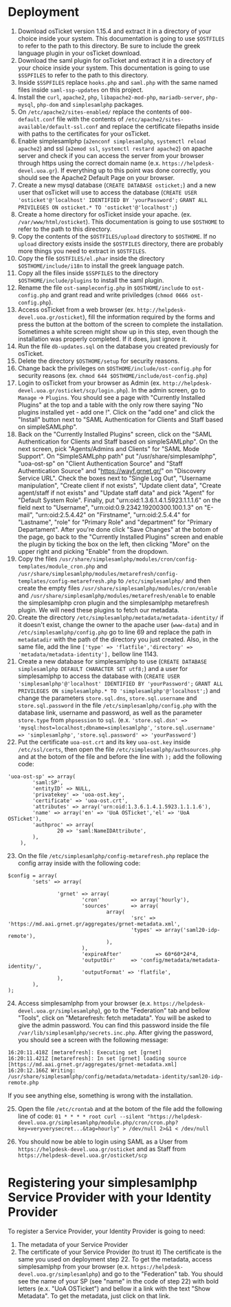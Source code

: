 # Deployment
1. Download osTicket version 1.15.4 and extract it in a directory of your choice inside your system. This documentation is going to use `$OSTFILES` to refer to the path to this directory. Be sure to include the greek language plugin in your osTicket download.
2. Download the saml plugin for osTicket and extract it in a directory of your choice inside your system. This documentation is going to use `$SSPFILES` to refer to the path to this directory.
3. Inside `$SSPFILES` replace `hooks.php` and `saml.php` with the same named files inside `saml-ssp-updates` on this project.
4. Install the `curl`, `apache2`, `php`, `libapache2-mod-php`, `mariadb-server`, `php-mysql`, `php-dom` and `simplesamlphp` packages.
5. On `/etc/apache2/sites-enabled/` replace the contents of `000-default.conf` file with the contents of `/etc/apache2/sites-available/default-ssl.conf` and replace the certificate filepaths inside with paths to the certificates for your osTicket.
6. Enable simplesamlphp (`a2enconf simplesamlphp`, `systemctl reload apache2`) and ssl (`a2emod ssl`, `systemctl restard apache2`) on apache server and check if you can access the server from your browser through https using the correct domain name (e.x. `https://helpdesk-devel.uoa.gr`). If everything up to this point was done correctly, you should see the Apache2 Default Page on your browser.
7. Create a new mysql database (`CREATE DATABASE osticket;`) and a new user that  osTicket will use to access the database (`CREATE USER 'osticket'@'localhost' IDENTIFIED BY 'yourPassword';` `GRANT ALL PRIVILEGES ON osticket.* TO 'osticket'@'localhost';`)
8. Create a home directory for osTicket inside your apache. (ex. `/var/www/html/osticket`). This documentation is going to use `$OSTHOME` to refer to the path to this directory.
9. Copy the contents of the `$OSTFILES/upload` directory to `$OSTHOME`. If no `upload` directory exists inside the `$OSTFILES` directory, there are probably more things you need to extract in `$OSTFILES`.
10. Copy the file `$OSTFILES/el.phar` inside the directory `$OSTHOME/include/i18n` to install the greek language patch.
11. Copy all the files inside `$SSPFILES` to the directory `$OSTHOME/include/plugins` to install the saml plugin.
12. Rename the file `ost-sampleconfig.php` in `$OSTHOME/include` to `ost-config.php` and grant read and write priviledges (`chmod 0666 ost-config.php`).
13. Access osTicket from a web browser (ex. `http://helpdesk-devel.uoa.gr/osticket`), fill the information required by the forms and press the button at the bottom of the screen to complete the installation. Sometimes a white screen might show up in this step, even though the installation was properly completed. If it does, just ignore it.
14. Run the file `db-updates.sql` on the database you created previously for osTicket.
15. Delete the directory `$OSTHOME/setup` for security reasons.
16. Change back the privileges on `$OSTHOME/include/ost-config.php` for security reasons (ex. `chmod 644 $OSTHOME/include/ost-config.php`)
17. Login to osTicket from your browser as Admin (ex. `http://helpdesk-devel.uoa.gr/osticket/scp/login.php`). In the admin screen, go to `Manage` &#8594; `Plugins`. You should see a page with "Currently Installed Plugins" at the top and a table with the only row there saying "No plugins installed yet - add one !". Click on the "add one" and click the "Install" button next to "SAML Authentication for Clients and Staff based on simpleSAMLphp".
18. Back on the "Currently Installed Plugins" screen, click on the "SAML Authentication for Clients and Staff based on simpleSAMLphp". On the next screen, pick "Agents/Admins and Clients" for "SAML Mode Support". On "SimpleSAMLphp path" put "/usr/share/simplesamlphp", "uoa-ost-sp" on "Client Authentication Source" and "Staff Authentication Source" and "https://wayf.grnet.gr/" on "Discovery Service URL". Check the boxes next to "Single Log Out", "Username manipulation", "Create client if not exists", "Update client data", "Create agent/staff if not exists" and "Update staff data" and pick "Agent" for "Default System Role". Finally, put "urn:oid:1.3.6.1.4.1.5923.1.1.1.6" on the field next to "Username", "urn:oid:0.9.2342.19200300.100.1.3" on "E-mail", "urn:oid:2.5.4.42" on "Firstname", "urn:oid:2.5.4.4" for "Lastname", "role" for "Primary Role" and "department" for "Primary Departament". After you're done click "Save Changes" at the botom of the page, go back to the "Currently Installed Plugins" screen and enable the plugin by ticking the box on the left, then clicking "More" on the upper right and picking "Enable" from the dropdown.
19. Copy the files `/usr/share/simplesamlphp/modules/cron/config-templates/module_cron.php` and `/usr/share/simplesamlphp/modules/metarefresh/config-templates/config-metarefresh.php` to `/etc/simplesamlphp/` and then create the empty files `/usr/share/simplesamlphp/modules/cron/enable` and `/usr/share/simplesamlphp/modules/metarefresh/enable` to enable the simplesamlphp cron plugin and the simplesamlphp metarefresh plugin. We will need these plugins to fetch our metadata.
20. Create the directory `/etc/simplesamlphp/metadata/metadata-identity/` if it doesn't exist, change the owner to the apache user (`www-data`) and in `/etc/simplesamlphp/config.php` go to line 69 and replace the path in `metadatadir` with the path of the directory you just created. Also, in the same file, add the line `['type' => 'flatfile','directory' => 'metadata/metadata-identity'],` bellow line 1143.
21. Create a new database for simplesamlphp to use (`CREATE DATABASE simplesamlphp DEFAULT CHARACTER SET utf8;`) and a user for simplesamlphp to access the database with (`CREATE USER 'simplesamlphp'@'localhost' IDENTIFIED BY 'yourPassword';` `GRANT ALL PRIVILEGES ON simplesamlphp.* TO 'simplesamlphp'@'localhost';`) and change the parameters `store.sql.dns`, `store.sql.username` and `store.sql.password` in the file `/etc/simplesamlphp/config.php` with the database link, username and password, as well as the parameter `store.type` from `phpsession` to `sql`.  (e.x. `'store.sql.dsn' => 'mysql:host=localhost;dbname=simplesamlphp'`, `'store.sql.username' => 'simplesamlphp'`, `'store.sql.password' => 'yourPassword'`)
22. Put the certificate `uoa-ost.crt` and its key `uoa-ost.key` inside `/etc/ssl/certs`, then open the file `/etc/simplesamlphp/authsources.php` and at the botom of the file and before the line with `);` add the following code:
```
'uoa-ost-sp' => array(
        'saml:SP',
        'entityID' => NULL,
        'privatekey' => 'uoa-ost.key',
        'certificate' => 'uoa-ost.crt',
        'attributes' => array('urn:oid:1.3.6.1.4.1.5923.1.1.1.6'),
        'name' => array('en' => 'UoA OSTicket','el' => 'UoA OSTicket'),
        'authproc' => array(
                20 => 'saml:NameIDAttribute',
        ),
    ),
```

23. On the file `/etc/simplesamlphp/config-metarefresh.php` replace the config array inside with the following code:
```
$config = array(
        'sets' => array(

                'grnet' => array(
                        'cron'          => array('hourly'),
                        'sources'       => array(
                                array(
                                        'src' => 'https://md.aai.grnet.gr/aggregates/grnet-metadata.xml',
                                        'types' => array('saml20-idp-remote'),
                                ),
                        ),
                        'expireAfter'           => 60*60*24*4,
                        'outputDir'     => 'config/metadata/metadata-identity/',
                        'outputFormat' => 'flatfile',
                ),
        ),
);
```
24. Access simplesamlphp from your browser (e.x. `https://helpdesk-devel.uoa.gr/simplesamlphp`), go to the "Federation" tab and bellow "Tools", click on "Metarefresh: fetch metadata". You will be asked to give the admin password. You can find this password inside the file `/var/lib/simplesamlphp/secrets.inc.php`. After giving the password, you should see a screen with the following message:
```
16:20:11.418Z [metarefresh]: Executing set [grnet]
16:20:11.421Z [metarefresh]: In set [grnet] loading source [https://md.aai.grnet.gr/aggregates/grnet-metadata.xml]
16:20:12.166Z Writing: /usr/share/simplesamlphp/config/metadata/metadata-identity/saml20-idp-remote.php
```
If you see anything else, something is wrong with the installation.

25. Open the file `/etc/crontab` and at the botom of the file add the following line of code: `01 * * * * root curl --silent "https://helpdesk-devel.uoa.gr/simplesamlphp/module.php/cron/cron.php?key=veryverysecret...&tag=hourly" > /dev/null 2>&1 < /dev/null`

26. You should now be able to login using SAML as a User from `https://helpdesk-devel.uoa.gr/osticket` and as Staff from `https://helpdesk-devel.uoa.gr/osticket/scp`

# Registering your simplesamlphp Service Provider with your Identity Provider
To register a Service Provider, your Identity Provider is going to need:
1. The metadata of your Service Provider
2. The certificate of your Service Provider (to trust it)
The certificate is the same you used on deployment step 22.
To get the metadata, access simplesamlphp from your browser (e.x. `https://helpdesk-devel.uoa.gr/simplesamlphp`) and go to the "Federation" tab. You should see the name of your SP (see "name" in the code of step 22) with bold letters (e.x. "UoA OSTicket") and bellow it a link with the text "Show Metadata". To get the metadata, just click on that link.
